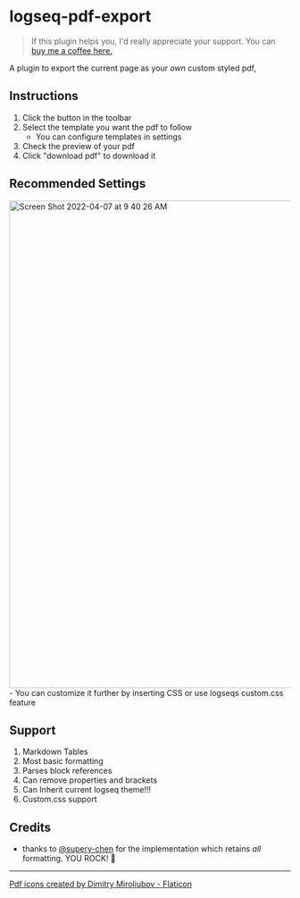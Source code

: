 # logseq-pdf-export
>If this plugin helps you, I'd really appreciate your support. You can [buy me a coffee here. ](https://www.buymeacoffee.com/sawhney17)

A plugin to export the current page as your *own* custom styled pdf, 
## Instructions
1. Click the button in the toolbar
2. Select the template you want the pdf to follow
    - You can configure templates in settings
3. Check the preview of your pdf
4. Click "download pdf" to download it

## Recommended Settings
<img width="873" alt="Screen Shot 2022-04-07 at 9 40 26 AM" src="https://user-images.githubusercontent.com/80150109/162128157-93e0bd3a-7df4-4f0b-976b-64dc528968fc.png">
- You can customize it further by inserting CSS or use logseqs custom.css feature

## Support
1. Markdown Tables
2. Most basic formatting
3. Parses block references
4. Can remove properties and brackets
5. Can Inherit current logseq theme!!!
6. Custom.css support

## Credits
- thanks to [@supery-chen](https://github.com/supery-chen?tab=repositories) for the implementation which retains _all_ formatting. YOU ROCK! 🎉
---
<a href="https://www.flaticon.com/free-icons/pdf" title="pdf icons">Pdf icons created by Dimitry Miroliubov - Flaticon</a>
